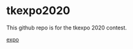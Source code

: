 # tkexpo2020

This github repo is for the tkexpo 2020 contest.

[expo](https://tkccc.org/wp-content/uploads/2020/02/websitecreation_2020.pdf)
